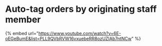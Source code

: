 # Auto-tag orders by originating staff member

{% embed url="https://www.youtube.com/watch?v=6E-oEGeBumE&list=PLL9QVbRVW16vxuebeRR8ozUZIAb7ntNCw" %}

